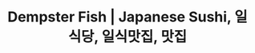 ---
layout: place
title: Dempster Fish | Japanese Sushi, 일식당, 일식맛집, 맛집
permalink: /illinois/morton-grove/dempster-fish-japanese-sushi.html
stateAbbr: IL
stateName: Illinois
cityName: Morton Grove
seo:
  type: restaurant
  links: http://dempsterfish.com/
place_id: ChIJqaYtg0vPD4gRphTkwCPJG2w
photos:
  - name: >-
      places/ChIJqaYtg0vPD4gRphTkwCPJG2w/photos/AeeoHcJ0Fmtg9ZpdLb7rq5x1zFnG85EgBkU5_B6_uCKClYy52gQvJs-37aQixUTUzZUc6H0M2bdhgsnrGhxYFEpJ4IWYk5-Wy0vcZlaIvhRZL1g-3XmsI2dFCnfRjYPVqsy_AeJH7--H85HQBXywJ7mZZuYt23JnIVKvAW1TdsXMzevsTmqT2cQC5tu7QHv-GtpNUtgCIud2jwUMILDoZ7QN6L5Z-S6wN07Cr7F-PMZULuMQaIBKmrohW46htTksnBxc1J9mGfFJ59qDH2fieMafigc-EPw8wioxRIwM4beqgmaFqLvmYHfWJPsZkut8NPxU_R3Bw_q2vrTQg9gJz2t5Nuf8XCNnH85rL8koT6XPcrlTLRt4TIwL7SA8p4I0TARC35tTFA8OP7PW6Z5hImbHrR2Zjq8rBOlDA6Qc69IMHBw
    widthPx: 4048
    heightPx: 3036
    authorAttributions:
      - displayName: Eric Hays
        uri: https://maps.google.com/maps/contrib/100702505461553266976
        photoUri: >-
          https://lh3.googleusercontent.com/a-/ALV-UjXWyyVHubS6O6AoWqij3SPUuqlRvm-yIZSeEvrLTk4iRz-6251lCQ=s100-p-k-no-mo
    flagContentUri: >-
      https://www.google.com/local/imagery/report/?cb_client=maps_api_places.places_api&image_key=!1e10!2sCIHM0ogKEICAgICEjM2lGw&hl=en-US
    googleMapsUri: >-
      https://www.google.com/maps/place//data=!3m4!1e2!3m2!1sCIHM0ogKEICAgICEjM2lGw!2e10!4m2!3m1!1s0x880fcf4b832da6a9:0x6c1bc923c0e414a6
  - name: >-
      places/ChIJqaYtg0vPD4gRphTkwCPJG2w/photos/AeeoHcL7W0rjQHMxOcS6xz2eWcvBozWBkYXnGWv37HE3d6LLGgoyNkvhDmjYYDHdPiK6zDWqoAn5yHIx1kuE09OekOmLMS9FhcOYoyK3nsBD5rpv_awsbuI_Uv_Uec__pNVvleMxPC7tCajEwFoss9tTSA6FN-1VIjQFrrvugT9rfNE7dABcNHR4lrZ33Ab4GKMuFdiybOwrtiqQvTwfn5fyNLLMlj8mfWjkWB7sMJIg9LLVBylQlDBVkYB1BQhK8oPV4pe4oiVDvvpUg8fCVytKwkr4fJFEIdgQrJMkFuna_WXDhVMbapPrUNyXZC1Fy0y7BnLH-vTqe4Pjlxl0ibQHc1m_nzjVW8szYRbXXi7oFJ599e5SxuDROKuuFXIBPNiI11oLh9ok3RqQzBbnmkdtIgLqvTkYdiuZDHqu8MIz1LkUwsNi
    widthPx: 3024
    heightPx: 3024
    authorAttributions:
      - displayName: Ryan Kent
        uri: https://maps.google.com/maps/contrib/116331595036461309833
        photoUri: >-
          https://lh3.googleusercontent.com/a-/ALV-UjWBJS_wdbZXCFVhy4PrQEJVYawHQ-yseDaXXSeCk5Gd2X39MnQ=s100-p-k-no-mo
    flagContentUri: >-
      https://www.google.com/local/imagery/report/?cb_client=maps_api_places.places_api&image_key=!1e10!2sCIHM0ogKEICAgMCg1ZuPogE&hl=en-US
    googleMapsUri: >-
      https://www.google.com/maps/place//data=!3m4!1e2!3m2!1sCIHM0ogKEICAgMCg1ZuPogE!2e10!4m2!3m1!1s0x880fcf4b832da6a9:0x6c1bc923c0e414a6
  - name: >-
      places/ChIJqaYtg0vPD4gRphTkwCPJG2w/photos/AeeoHcIvI7evLt1dsNyicUnViokesRDkVnBRR6I3qMKVk9cW8W0tRNG9ewkomKXlofT8bEQCAAgpBysBNeQSdpNZ5GkUuoSJQ_-qb939HpvD-hweGR4Rkm-5WvvaZSjmdlRtSqRN-m8OX0zojXmY_XvVnOa2zjnguYHrBrc-srq-gAdAEi6bFOLp8CkjLrk3LkRdCpBSy_2LGXo_FD9xmsSfmhK9iGLW8RcTzwyHE_1_XQxTGcS378DkjlEt5-YbFCJnifMjr625GZ8OF2ptjvqyqMOCNrzI6_jEtpgRHRUGBq6tLRh2bdsFhJ3_7e6toiWcxmrLva2ASJTpNXS2s6breYZ3a3nXN_ZSAeAFvkP3GK2fBQZczoU3hs2Yp0VKPkTxkvZihvq-a-jeIvW5C48ygqDGkK1ooLr9DuBY9kxDkkgOKQ
    widthPx: 3024
    heightPx: 3024
    authorAttributions:
      - displayName: Ryan Kent
        uri: https://maps.google.com/maps/contrib/116331595036461309833
        photoUri: >-
          https://lh3.googleusercontent.com/a-/ALV-UjWBJS_wdbZXCFVhy4PrQEJVYawHQ-yseDaXXSeCk5Gd2X39MnQ=s100-p-k-no-mo
    flagContentUri: >-
      https://www.google.com/local/imagery/report/?cb_client=maps_api_places.places_api&image_key=!1e10!2sCIHM0ogKEICAgMCg1ZuPUg&hl=en-US
    googleMapsUri: >-
      https://www.google.com/maps/place//data=!3m4!1e2!3m2!1sCIHM0ogKEICAgMCg1ZuPUg!2e10!4m2!3m1!1s0x880fcf4b832da6a9:0x6c1bc923c0e414a6
  - name: >-
      places/ChIJqaYtg0vPD4gRphTkwCPJG2w/photos/AeeoHcLaKjwYKdZZyTTSv_8Qw3zmAU-UGdtz2212jMfRXvuQ25x8-MMWJnxPCMZdKeJOjGrC2dLL8-wdDXqX5r_c_bez-1RbXeiEh2-N-PRa0olIHGyZsFoDoNBFQiV8vqs6W1-2HL0VnFInzvdrTjjkfZfXGNW0LD6OMUhQ39idb-iitEDFWRxpx7DrQWCAiF6EdjvYNE54vZ-W5ftDe4ZV4R1NRFZmXqnG-Tah_B94wA2_B8Qx9bRphIAnI4vFVkT6eA-hH0ZAwbCSj5i7yB_K5qihKiN04-I4yj4jvqza_XLytLOpSMfGlaicy_--rzxuzy0XF85TLRIjXdQ4hzd4IFTwR_NP9ToOecpIJtNi-YeI_GjD8lohPjcxxCRY4Gay_uLXQ9jiA6QOgjW5yGEInR0Xkbv-DZmZeGJkFjGrhhhy_w
    widthPx: 3024
    heightPx: 3024
    authorAttributions:
      - displayName: Ryan Kent
        uri: https://maps.google.com/maps/contrib/116331595036461309833
        photoUri: >-
          https://lh3.googleusercontent.com/a-/ALV-UjWBJS_wdbZXCFVhy4PrQEJVYawHQ-yseDaXXSeCk5Gd2X39MnQ=s100-p-k-no-mo
    flagContentUri: >-
      https://www.google.com/local/imagery/report/?cb_client=maps_api_places.places_api&image_key=!1e10!2sCIHM0ogKEICAgMCg1ZuPMg&hl=en-US
    googleMapsUri: >-
      https://www.google.com/maps/place//data=!3m4!1e2!3m2!1sCIHM0ogKEICAgMCg1ZuPMg!2e10!4m2!3m1!1s0x880fcf4b832da6a9:0x6c1bc923c0e414a6
  - name: >-
      places/ChIJqaYtg0vPD4gRphTkwCPJG2w/photos/AeeoHcIvtuJmyUiDphnY4hoNgymT9-vt92qFAum4MurWomjvLyUP4Jpa6XYOb1EA_4G8OvoaAx6WofFpPS6sdIiYSnq7wjgl70ijc_KTH_bIDSY31BFT9nQcXej6kcLZNQezJB8IUkQG0-Uq_f9-Hm9xEiQpjFu17erwn7i98HjQEoLlEAumlzx2mF_DWmyB1EfD6DtFRhlAyEnK3c3Gbp7E-8KzqQJWenTcdF4-9OcFJlEX-V_lbMl_rHIZi8q5mMJyOn3lXXFnVQrCiewY5NhE4oN_lcJyAJt5kTdJMUeqbxzTJiny-PCkVoJagtxi4aLdULDQ18C_9RdieUXEfnUZYnE6RiY--IjQewBu7rkU2aCbWXxEzVnAg2DcICErLSC-TpXQWgPs_93S-MiRm0vwbXgXd5MHF_R3Zh08fVw7J3uhsJgA
    widthPx: 3024
    heightPx: 3167
    authorAttributions:
      - displayName: Michael Lipman Photography
        uri: https://maps.google.com/maps/contrib/104543295656494101606
        photoUri: >-
          https://lh3.googleusercontent.com/a/ACg8ocLVa00Pomfr68rBUcW6Wmu8xvUoxWZ0BDqPzZEP4xisQNzt=s100-p-k-no-mo
    flagContentUri: >-
      https://www.google.com/local/imagery/report/?cb_client=maps_api_places.places_api&image_key=!1e10!2sCIHM0ogKEICAgIC5_omc7wE&hl=en-US
    googleMapsUri: >-
      https://www.google.com/maps/place//data=!3m4!1e2!3m2!1sCIHM0ogKEICAgIC5_omc7wE!2e10!4m2!3m1!1s0x880fcf4b832da6a9:0x6c1bc923c0e414a6
  - name: >-
      places/ChIJqaYtg0vPD4gRphTkwCPJG2w/photos/AeeoHcKCfpUCd02FyLYPqErs3sOgPwsNd9xg4Wh4yEta9BURRAk0VeMn-Ikumx4RSKLj0-XuCZtkJHRKKkjVc59hb_ZQwS32GCNbZBwG5dx8eQ2VaPxD3-69QfwfqduS4ccTjj29yAfMr72TY3jJuNULsz6uX0193FPGiS1BSH-EFyphuxFjs-cBNQcIcRVgcTPypsr2c69Ic85JL3bsh5Z0vdaoxOy6xNjZOP3akOI1L4tm22ywOtlqE3T95zFUNySXF3IR80wfdBLJ0qy-t6W49-W2qatHXESjLQF_p8HpmKopS0R85DIokEytpJ-r-CjsSmot4rxOXoAHFcMyi3xC7TJj-s1staz7QodJtszsFj_bod9z0DL8RhfX8lEOUx_BrGA9PdXShgMJslz0agDJiM8OwiNUYqalhAv56Ki0Lck_Ddku
    widthPx: 3024
    heightPx: 3024
    authorAttributions:
      - displayName: Ryan Kent
        uri: https://maps.google.com/maps/contrib/116331595036461309833
        photoUri: >-
          https://lh3.googleusercontent.com/a-/ALV-UjWBJS_wdbZXCFVhy4PrQEJVYawHQ-yseDaXXSeCk5Gd2X39MnQ=s100-p-k-no-mo
    flagContentUri: >-
      https://www.google.com/local/imagery/report/?cb_client=maps_api_places.places_api&image_key=!1e10!2sCIHM0ogKEICAgMCg1ZuP4gE&hl=en-US
    googleMapsUri: >-
      https://www.google.com/maps/place//data=!3m4!1e2!3m2!1sCIHM0ogKEICAgMCg1ZuP4gE!2e10!4m2!3m1!1s0x880fcf4b832da6a9:0x6c1bc923c0e414a6
  - name: >-
      places/ChIJqaYtg0vPD4gRphTkwCPJG2w/photos/AeeoHcKrqfMkVx1Ict877UrDWkJWLl83B2vMaYFEVDZul9SDfhIcXFZSPMFsQfywcSv56fza23QXovZK4ULRStluZ6dNqHaNdD-oG9BynWH47s2XlLWJE7djPyXkofk77PdKodGHbpcywhgdi_1Je4LVX64QOSQYcfZ6I1jXChl03s4c3oJQ3Esbt2B7a29AeJPryZ4JeKP077ZQpdnQXn-YpC4S_2v6DZZLniKDucXU-kblqOO_LHBRzjJCo5ly-21IjaxGC1lEloIFXc7giV9B2Jx8kJkKblbMnnTSIeo9zb-VcOl_Kzq1Ow3pQPHn63GMjoj0LpDhki3PatQlqB2YBOvwyXr9hTT_8etXbJqitpBq8pZtrBPW-DsTSrElMjpEPmCQ1EltTqmxUK8n9XC_4Uff9PTQYmdxmK0X_xLMvmJDaQ
    widthPx: 4080
    heightPx: 3072
    authorAttributions:
      - displayName: Jason Tran
        uri: https://maps.google.com/maps/contrib/109434870717483254564
        photoUri: >-
          https://lh3.googleusercontent.com/a-/ALV-UjXBcT1sSV05aVAvs1hw2hmf2-PYx9fG6DMSf1TsxqOQ-hrK1nlyog=s100-p-k-no-mo
    flagContentUri: >-
      https://www.google.com/local/imagery/report/?cb_client=maps_api_places.places_api&image_key=!1e10!2sCIHM0ogKEICAgIC1xJvfKw&hl=en-US
    googleMapsUri: >-
      https://www.google.com/maps/place//data=!3m4!1e2!3m2!1sCIHM0ogKEICAgIC1xJvfKw!2e10!4m2!3m1!1s0x880fcf4b832da6a9:0x6c1bc923c0e414a6
  - name: >-
      places/ChIJqaYtg0vPD4gRphTkwCPJG2w/photos/AeeoHcIieJNiK88r-G0zNK2zsCZDCMluFuKd6ykNXDmNOXF28sI42VzczmOkPKdRQoDjXn2emFUn3RCnPi_TkNx-RsRiPPW1co0mlnHluMhajgDh7j4MyMLVpdwW0kStJOHm3FelZ3ij1JtaAgYg_HTlL1e_dnW-Kme8I1k1LKDngckMNVxv_IUATYyoeIh1BLtjQQBdP9KEf4-nISFPW45rYTyZYivg2-ead7cCyQMku2XHvmkHd8hdR7rLeRSH7erjBTIl2zRZsHCh7x5YLyV63b0S_KHpsBev5kfsZSYKfO5VBIDIhQWuwtz_AEMr13JJsFyt-_qvcigznyyhOpbWGt-6zZ0tOa-dr8iH5sGlCq7MKEpyJysjmJkcZ1oqzYhChItbaDkfg7eVR5OBo3iSjlji2Tm0vGAsA2DvqBmz-MYlreGw
    widthPx: 4032
    heightPx: 3024
    authorAttributions:
      - displayName: D Cantato
        uri: https://maps.google.com/maps/contrib/117673020838712790696
        photoUri: >-
          https://lh3.googleusercontent.com/a-/ALV-UjV8mPr9w79SBpwSBOxucBc_S8zVd44sswQq9eqQdALATx551B9R=s100-p-k-no-mo
    flagContentUri: >-
      https://www.google.com/local/imagery/report/?cb_client=maps_api_places.places_api&image_key=!1e10!2sCIHM0ogKEICAgICauueKgQE&hl=en-US
    googleMapsUri: >-
      https://www.google.com/maps/place//data=!3m4!1e2!3m2!1sCIHM0ogKEICAgICauueKgQE!2e10!4m2!3m1!1s0x880fcf4b832da6a9:0x6c1bc923c0e414a6
  - name: >-
      places/ChIJqaYtg0vPD4gRphTkwCPJG2w/photos/AeeoHcJnHameCcH9pE2ksdaxqqL_REQHxqC4yh-I1bDcVYFAUe6SQ34HGrSejjC0dJ8Pxp5YgBLhx4meUNwOGRN-uzcu1OqzAZGbEYeU9GkXGNtBgR-WWX_J9gOFEQ4DtgVaDbYuZLid8BetscCxZyAvCFo2cIIIK7cxpw9bgp5gaYourPOLgOiM5eJ5CH7L-dk17aH-RbQtM72nzi22nOdmAkNtxVQjLNc55IvfujoixG8w_YzMs_hnqqypPkznQSfJyZpVMNVQkwQpg7871USxAg9edSCDJVnrGus0mQ8oyG1OrqlNXO8kVuHD-1ldvFga2xJbx0HwSM7dYJ0uWpbepKfPsiqEIQPhmt4JZbvZumMYcqCPSB5ga6ly3tKUTk3UQcNIEleTYMwgjdlB9ZE62fQrlo6HD6zxriBTH_BVfW3KtyMI
    widthPx: 2560
    heightPx: 1440
    authorAttributions:
      - displayName: Ellie Kang
        uri: https://maps.google.com/maps/contrib/116844202728734595577
        photoUri: >-
          https://lh3.googleusercontent.com/a-/ALV-UjX7Bc6Sao7y45J74MIKvA7CGGkYkgIFZe0B0qIkRhH0NulzixE3=s100-p-k-no-mo
    flagContentUri: >-
      https://www.google.com/local/imagery/report/?cb_client=maps_api_places.places_api&image_key=!1e10!2sCIHM0ogKEICAgIDEh9ChvAE&hl=en-US
    googleMapsUri: >-
      https://www.google.com/maps/place//data=!3m4!1e2!3m2!1sCIHM0ogKEICAgIDEh9ChvAE!2e10!4m2!3m1!1s0x880fcf4b832da6a9:0x6c1bc923c0e414a6
  - name: >-
      places/ChIJqaYtg0vPD4gRphTkwCPJG2w/photos/AeeoHcJMnSb70-WMYmFv3nGgX9tzRGSZTC_HEiiWrraIgYIacB2AnDw5cMejbEOxqk1b2Gj0gQSeaWu-mxqBWNbon5-x5ed2h7DnpW3Kyh7ReiBcbyKQalByoIBhdrdPD0ESg89-Ro2RlvQMNMEAn5VUunN2-THTvvDJRLQBdiCBFQV1ZqxyNaSNAXXekPAq0jwMyqIgu6tQLd2ahB7tm7P7iQMUuigwLik97lv3OP9gYG_aLlPA3gs5-JQ73L1C2BdWL0FtoVDnlRlISjBgUFV85Vg3BnwmCAut2-dwnEmNfxy4LuuzzZK-bczRKwSdRBWh81bsoXzhkaYh5dfv8FFgtBoBvHvxXdG-NEa9UVWqQXib-pIIUaNyIITddRUHCzNDqVSCuA0B4HgVLCx5P5TcQSwF2687YOzK9K14UiJzK60O8AvB
    widthPx: 4032
    heightPx: 3024
    authorAttributions:
      - displayName: Ken Marley
        uri: https://maps.google.com/maps/contrib/103863110384771008755
        photoUri: >-
          https://lh3.googleusercontent.com/a-/ALV-UjUlXNCfENpFWgfISOBcCsf4AnM6lyk6mkXb8R9DFCtzwFrk4gm6=s100-p-k-no-mo
    flagContentUri: >-
      https://www.google.com/local/imagery/report/?cb_client=maps_api_places.places_api&image_key=!1e10!2sCIHM0ogKEICAgICGgo-Z8gE&hl=en-US
    googleMapsUri: >-
      https://www.google.com/maps/place//data=!3m4!1e2!3m2!1sCIHM0ogKEICAgICGgo-Z8gE!2e10!4m2!3m1!1s0x880fcf4b832da6a9:0x6c1bc923c0e414a6
address: 5850 Dempster St, Morton Grove, IL 60053, USA
street: 5850 Dempster St
city: Morton Grove
state: IL
zip: '60053'
country: USA
neighborhood: null
latitude: '42.041105'
longitude: '-87.773769'
accessibility_options:
  wheelchairAccessibleParking: true
  wheelchairAccessibleEntrance: true
  wheelchairAccessibleSeating: true
business_status: OPERATIONAL
name: Dempster Fish | Japanese Sushi, 일식당, 일식맛집, 맛집
google_maps_links:
  directionsUri: >-
    https://www.google.com/maps/dir//''/data=!4m7!4m6!1m1!4e2!1m2!1m1!1s0x880fcf4b832da6a9:0x6c1bc923c0e414a6!3e0
  placeUri: https://maps.google.com/?cid=7790041135864616102
  writeAReviewUri: >-
    https://www.google.com/maps/place//data=!4m3!3m2!1s0x880fcf4b832da6a9:0x6c1bc923c0e414a6!12e1
  reviewsUri: >-
    https://www.google.com/maps/place//data=!4m4!3m3!1s0x880fcf4b832da6a9:0x6c1bc923c0e414a6!9m1!1b1
  photosUri: >-
    https://www.google.com/maps/place//data=!4m3!3m2!1s0x880fcf4b832da6a9:0x6c1bc923c0e414a6!10e5
primary_type: Sushi Restaurant
opening_hours:
  regular: null
  current: null
secondary_opening_hours:
  regular:
    weekdayDescriptions: null
    type: null
  current:
    weekdayDescriptions: null
    type: null
phone: (847) 581-9220
price_level: PRICE_LEVEL_INEXPENSIVE
price_range: $10 &ndash; $20
rating: '4.5'
rating_count: 0
website: http://dempsterfish.com/
description: >-
  Discover Dempster Fish Sushi in Morton Grove, IL$$$Nestled in Morton Grove,
  IL, Dempster Fish Sushi stands out as a cozy Japanese eatery offering fresh
  sushi and maki for dine-in or takeout experiences. This casual spot emphasizes
  high-quality ingredients and straightforward dining, making it a go-to choice
  for those seeking affordable Japanese cuisine in a welcoming environment. With
  accessibility features like wheelchair-friendly parking and seating, it's
  designed to accommodate a variety of visitors looking for reliable sushi
  options nearby. The menu highlights simple yet satisfying dishes, perfect for
  quick meals or casual gatherings, appealing to anyone exploring top sushi
  spots in the area. Whether you're in the mood for classic rolls or something
  light, this unpretentious restaurant delivers on freshness and value without
  overwhelming frills.
generative_summary: >-
  Discover Dempster Fish Sushi in Morton Grove, IL$$$Nestled in Morton Grove,
  IL, Dempster Fish Sushi stands out as a cozy Japanese eatery offering fresh
  sushi and maki for dine-in or takeout experiences. This casual spot emphasizes
  high-quality ingredients and straightforward dining, making it a go-to choice
  for those seeking affordable Japanese cuisine in a welcoming environment. With
  accessibility features like wheelchair-friendly parking and seating, it's
  designed to accommodate a variety of visitors looking for reliable sushi
  options nearby. The menu highlights simple yet satisfying dishes, perfect for
  quick meals or casual gatherings, appealing to anyone exploring top sushi
  spots in the area. Whether you're in the mood for classic rolls or something
  light, this unpretentious restaurant delivers on freshness and value without
  overwhelming frills.
generative_disclosure: Summarized by AI using the Grok-3-Mini model.
reviews:
  - name: >-
      places/ChIJqaYtg0vPD4gRphTkwCPJG2w/reviews/ChdDSUhNMG9nS0VJQ0FnTUNnMVp1UGdnRRAB
    relativePublishTimeDescription: a month ago
    rating: 5
    text:
      text: >-
        Fantastic no-frills sushi joint. We got some lunch specials and were
        very happy with the quality and price. They were very generous with the
        ginger and Wasabi, which was nice. I was blown away by how much I
        enjoyed the crunch rolls; I highly recommend them. We came for lunch and
        there was no wait. Check this place out!
      languageCode: en
    originalText:
      text: >-
        Fantastic no-frills sushi joint. We got some lunch specials and were
        very happy with the quality and price. They were very generous with the
        ginger and Wasabi, which was nice. I was blown away by how much I
        enjoyed the crunch rolls; I highly recommend them. We came for lunch and
        there was no wait. Check this place out!
      languageCode: en
    authorAttribution:
      displayName: Ryan Kent
      uri: https://www.google.com/maps/contrib/116331595036461309833/reviews
      photoUri: >-
        https://lh3.googleusercontent.com/a-/ALV-UjWBJS_wdbZXCFVhy4PrQEJVYawHQ-yseDaXXSeCk5Gd2X39MnQ=s128-c0x00000000-cc-rp-mo-ba6
    publishTime: '2025-02-19T15:02:26.238853Z'
    flagContentUri: >-
      https://www.google.com/local/review/rap/report?postId=ChdDSUhNMG9nS0VJQ0FnTUNnMVp1UGdnRRAB&d=17924085&t=1
    googleMapsUri: >-
      https://www.google.com/maps/reviews/data=!4m6!14m5!1m4!2m3!1sChdDSUhNMG9nS0VJQ0FnTUNnMVp1UGdnRRAB!2m1!1s0x880fcf4b832da6a9:0x6c1bc923c0e414a6
  - name: >-
      places/ChIJqaYtg0vPD4gRphTkwCPJG2w/reviews/ChdDSUhNMG9nS0VJQ0FnSUNwa01fdHh3RRAB
    relativePublishTimeDescription: a year ago
    rating: 4
    text:
      text: >-
        This is a small hole in the wall-ish counter serve sushi restaurant with
        really good lunch specials. The food quality is decent, I would say
        about average. The service is straightforward and average as well.


        I got the Hwe Dup Bap, which is assorted sashimi over rice and
        vegetables seasoned with a gochujang-like sauce and sesame oil. The
        price ($12 pre-tax) was really good compared to other places I've seen
        and had this dish, which are usually around $20. The cuts of fish were
        pretty small and thin, so I'd definitely only get this dish during the
        lunch special.


        I've also tried their sashimi platter, where the fish was good but also
        very thin.


        Overall I'd recommend this place if you're craving sushi and want
        something on the more affordable end, especially during lunch. I would
        probably not come in any other situation.
      languageCode: en
    originalText:
      text: >-
        This is a small hole in the wall-ish counter serve sushi restaurant with
        really good lunch specials. The food quality is decent, I would say
        about average. The service is straightforward and average as well.


        I got the Hwe Dup Bap, which is assorted sashimi over rice and
        vegetables seasoned with a gochujang-like sauce and sesame oil. The
        price ($12 pre-tax) was really good compared to other places I've seen
        and had this dish, which are usually around $20. The cuts of fish were
        pretty small and thin, so I'd definitely only get this dish during the
        lunch special.


        I've also tried their sashimi platter, where the fish was good but also
        very thin.


        Overall I'd recommend this place if you're craving sushi and want
        something on the more affordable end, especially during lunch. I would
        probably not come in any other situation.
      languageCode: en
    authorAttribution:
      displayName: Chloe Chan
      uri: https://www.google.com/maps/contrib/102849216666267787790/reviews
      photoUri: >-
        https://lh3.googleusercontent.com/a-/ALV-UjXELC_4VwzJz8EaGkJvgDd4J_ghc5AJq7jJQuRkdCxKEI4fy0rl7w=s128-c0x00000000-cc-rp-mo-ba4
    publishTime: '2023-07-26T23:27:43.925084Z'
    flagContentUri: >-
      https://www.google.com/local/review/rap/report?postId=ChdDSUhNMG9nS0VJQ0FnSUNwa01fdHh3RRAB&d=17924085&t=1
    googleMapsUri: >-
      https://www.google.com/maps/reviews/data=!4m6!14m5!1m4!2m3!1sChdDSUhNMG9nS0VJQ0FnSUNwa01fdHh3RRAB!2m1!1s0x880fcf4b832da6a9:0x6c1bc923c0e414a6
  - name: >-
      places/ChIJqaYtg0vPD4gRphTkwCPJG2w/reviews/ChdDSUhNMG9nS0VJQ0FnSUQ3MWVQTndRRRAB
    relativePublishTimeDescription: 7 months ago
    rating: 5
    text:
      text: >-
        Great little neighborhood sushi place.  I come here for the lunch
        specials.  Dragon roll is a must.  Futo maki if you are hungry.   Combo
        sushi maki special are good too.  Very tasty.
      languageCode: en
    originalText:
      text: >-
        Great little neighborhood sushi place.  I come here for the lunch
        specials.  Dragon roll is a must.  Futo maki if you are hungry.   Combo
        sushi maki special are good too.  Very tasty.
      languageCode: en
    authorAttribution:
      displayName: Alex Chan
      uri: https://www.google.com/maps/contrib/112160108579346338955/reviews
      photoUri: >-
        https://lh3.googleusercontent.com/a-/ALV-UjW67lVgxwfRnlOuULMLZygCbcWbHGuX4iwpQHFGadnNujnMsLSE2A=s128-c0x00000000-cc-rp-mo-ba3
    publishTime: '2024-08-26T19:17:31.209125Z'
    flagContentUri: >-
      https://www.google.com/local/review/rap/report?postId=ChdDSUhNMG9nS0VJQ0FnSUQ3MWVQTndRRRAB&d=17924085&t=1
    googleMapsUri: >-
      https://www.google.com/maps/reviews/data=!4m6!14m5!1m4!2m3!1sChdDSUhNMG9nS0VJQ0FnSUQ3MWVQTndRRRAB!2m1!1s0x880fcf4b832da6a9:0x6c1bc923c0e414a6
  - name: >-
      places/ChIJqaYtg0vPD4gRphTkwCPJG2w/reviews/ChdDSUhNMG9nS0VJQ0FnSUQwaklMYTN3RRAB
    relativePublishTimeDescription: 5 years ago
    rating: 5
    text:
      text: >-
        My family took me to Dempster Fish Market recently, and I was really
        amazed by how fresh the sashimi was. I compare it to the freshness of
        seafood I have eaten when visiting coastal cities in US and Asia.  It is
        a quaint establishment with a small eating area and while I enjoy fine
        dining, I really treasure these hidden gems. Something about sharing
        plates in the back of a little BYOB place like this with my family is
        just so special.  The owners brought us some sushi and hand rolls which
        were just awesome; the freshness of the fish and the sauces that
        complimented were perfect.  I actually was thinking how great it would
        be to order fish from here for holiday dinner when I noticed the sign
        stating they are open on all holidays.  If you are in the area and love
        raw fish I recommend you try this place.
      languageCode: en
    originalText:
      text: >-
        My family took me to Dempster Fish Market recently, and I was really
        amazed by how fresh the sashimi was. I compare it to the freshness of
        seafood I have eaten when visiting coastal cities in US and Asia.  It is
        a quaint establishment with a small eating area and while I enjoy fine
        dining, I really treasure these hidden gems. Something about sharing
        plates in the back of a little BYOB place like this with my family is
        just so special.  The owners brought us some sushi and hand rolls which
        were just awesome; the freshness of the fish and the sauces that
        complimented were perfect.  I actually was thinking how great it would
        be to order fish from here for holiday dinner when I noticed the sign
        stating they are open on all holidays.  If you are in the area and love
        raw fish I recommend you try this place.
      languageCode: en
    authorAttribution:
      displayName: Toni
      uri: https://www.google.com/maps/contrib/116505123115891377672/reviews
      photoUri: >-
        https://lh3.googleusercontent.com/a-/ALV-UjUod8Sq6YqpVNq_glOuxp9pJ996m3B6qBt3VwGjWB7IWEjfFUMItA=s128-c0x00000000-cc-rp-mo-ba4
    publishTime: '2019-10-25T14:00:11.878825Z'
    flagContentUri: >-
      https://www.google.com/local/review/rap/report?postId=ChdDSUhNMG9nS0VJQ0FnSUQwaklMYTN3RRAB&d=17924085&t=1
    googleMapsUri: >-
      https://www.google.com/maps/reviews/data=!4m6!14m5!1m4!2m3!1sChdDSUhNMG9nS0VJQ0FnSUQwaklMYTN3RRAB!2m1!1s0x880fcf4b832da6a9:0x6c1bc923c0e414a6
  - name: >-
      places/ChIJqaYtg0vPD4gRphTkwCPJG2w/reviews/ChZDSUhNMG9nS0VJQ0FnSURoeGRHaVBREAE
    relativePublishTimeDescription: 2 years ago
    rating: 3
    text:
      text: >-
        Not bad for a quick sushi bite. Fairly priced. Nothing to rock your
        world though. Parking lot available in the back. Enough seating for
        about 15-20 people. Sushi served on styrofoam was kind of funny.
      languageCode: en
    originalText:
      text: >-
        Not bad for a quick sushi bite. Fairly priced. Nothing to rock your
        world though. Parking lot available in the back. Enough seating for
        about 15-20 people. Sushi served on styrofoam was kind of funny.
      languageCode: en
    authorAttribution:
      displayName: George Zakharia
      uri: https://www.google.com/maps/contrib/105403013524855315229/reviews
      photoUri: >-
        https://lh3.googleusercontent.com/a-/ALV-UjVJGSvTJucJin7IcSXqPqC3xPutYc5aw6Wka1tNETIHrpSBfmPS=s128-c0x00000000-cc-rp-mo-ba5
    publishTime: '2023-03-13T12:37:42.121629Z'
    flagContentUri: >-
      https://www.google.com/local/review/rap/report?postId=ChZDSUhNMG9nS0VJQ0FnSURoeGRHaVBREAE&d=17924085&t=1
    googleMapsUri: >-
      https://www.google.com/maps/reviews/data=!4m6!14m5!1m4!2m3!1sChZDSUhNMG9nS0VJQ0FnSURoeGRHaVBREAE!2m1!1s0x880fcf4b832da6a9:0x6c1bc923c0e414a6
review_summary: >-
  What Customers Are Saying About the Experience$$$Folks rave about the fresh
  sushi and generous portions, especially with the lunch specials that offer
  great bang for your buck at this spot. Many appreciate the straightforward
  service and tasty rolls like the dragon or crunch varieties, making it a solid
  pick for a quick, satisfying meal. While some note that portions can feel
  modest compared to pricier places, the overall vibe keeps things light and
  enjoyable for everyday diners. It's often recommended for those craving
  affordable Japanese eats without the hassle of long waits, earning praise for
  its no-nonsense approach. All in all, visitors find it a dependable choice for
  casual sushi adventures, with the consensus leaning toward repeat visits for
  the flavorful and accessible options.
review_disclosure: Summarized by AI using the Grok-3-Mini model.
parking_options:
  freeParkingLot: true
  freeStreetParking: true
  valetParking: false
payment_options:
  acceptsCreditCards: true
  acceptsCashOnly: false
allow_dogs: null
curbside_pickup: null
delivery: false
dine_in: true
good_for_children: true
good_for_groups: null
good_for_sports: false
live_music: false
menu_for_children: false
outdoor_seating: false
reservable: false
restroom: true
serves_beer: false
serves_breakfast: false
serves_brunch: false
serves_cocktails: false
serves_coffee: false
serves_dinner: true
serves_dessert: false
serves_lunch: true
serves_vegetarian_food: null
serves_wine: false
takeout: true
update_category: pro
places_description: Modest Japanese restaurant serving fresh sushi & maki to stay or for takeout.

---